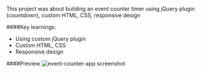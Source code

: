 This project was about building an event counter timer using
jQuery plugin (countdown), custom HTML, CSS, responsive design

####Key learnings:

- Using custom jQuery plugin
- Custom HTML, CSS
- Responsive design

####Preview
![event-counter-app screenshot](https://github.com/maciejk77/...)


